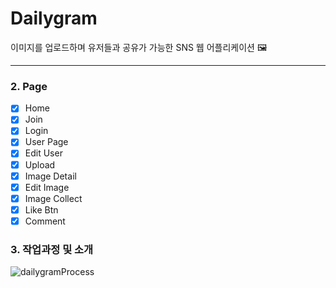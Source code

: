 # Dailygram

이미지를 업로드하며 유저들과 공유가 가능한 SNS 웹 어플리케이션 🖼

---

### 2. Page

- [x] Home
- [x] Join
- [x] Login
- [x] User Page
- [x] Edit User
- [x] Upload
- [x] Image Detail
- [x] Edit Image
- [x] Image Collect
- [x] Like Btn
- [x] Comment

### 3. 작업과정 및 소개
![dailygramProcess](https://user-images.githubusercontent.com/65346989/127494366-d34e76b7-40a7-45ac-8806-b7a1437b0dea.jpg)
